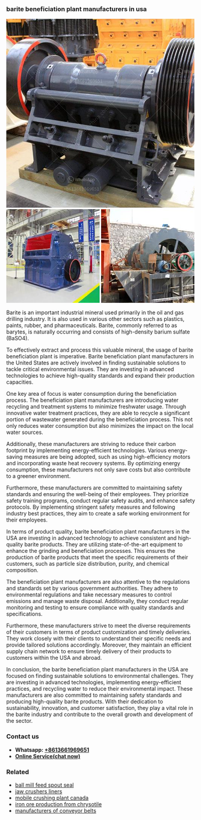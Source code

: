 <h3>barite beneficiation plant manufacturers in usa</h3><img src='1708309170.jpg' alt=''><p>Barite is an important industrial mineral used primarily in the oil and gas drilling industry. It is also used in various other sectors such as plastics, paints, rubber, and pharmaceuticals. Barite, commonly referred to as barytes, is naturally occurring and consists of high-density barium sulfate (BaSO4).</p><p>To effectively extract and process this valuable mineral, the usage of barite beneficiation plant is imperative. Barite beneficiation plant manufacturers in the United States are actively involved in finding sustainable solutions to tackle critical environmental issues. They are investing in advanced technologies to achieve high-quality standards and expand their production capacities.</p><p>One key area of focus is water consumption during the beneficiation process. The beneficiation plant manufacturers are introducing water recycling and treatment systems to minimize freshwater usage. Through innovative water treatment practices, they are able to recycle a significant portion of wastewater generated during the beneficiation process. This not only reduces water consumption but also minimizes the impact on the local water sources.</p><p>Additionally, these manufacturers are striving to reduce their carbon footprint by implementing energy-efficient technologies. Various energy-saving measures are being adopted, such as using high-efficiency motors and incorporating waste heat recovery systems. By optimizing energy consumption, these manufacturers not only save costs but also contribute to a greener environment.</p><p>Furthermore, these manufacturers are committed to maintaining safety standards and ensuring the well-being of their employees. They prioritize safety training programs, conduct regular safety audits, and enhance safety protocols. By implementing stringent safety measures and following industry best practices, they aim to create a safe working environment for their employees.</p><p>In terms of product quality, barite beneficiation plant manufacturers in the USA are investing in advanced technology to achieve consistent and high-quality barite products. They are utilizing state-of-the-art equipment to enhance the grinding and beneficiation processes. This ensures the production of barite products that meet the specific requirements of their customers, such as particle size distribution, purity, and chemical composition.</p><p>The beneficiation plant manufacturers are also attentive to the regulations and standards set by various government authorities. They adhere to environmental regulations and take necessary measures to control emissions and manage waste disposal. Additionally, they conduct regular monitoring and testing to ensure compliance with quality standards and specifications.</p><p>Furthermore, these manufacturers strive to meet the diverse requirements of their customers in terms of product customization and timely deliveries. They work closely with their clients to understand their specific needs and provide tailored solutions accordingly. Moreover, they maintain an efficient supply chain network to ensure timely delivery of their products to customers within the USA and abroad.</p><p>In conclusion, the barite beneficiation plant manufacturers in the USA are focused on finding sustainable solutions to environmental challenges. They are investing in advanced technologies, implementing energy-efficient practices, and recycling water to reduce their environmental impact. These manufacturers are also committed to maintaining safety standards and producing high-quality barite products. With their dedication to sustainability, innovation, and customer satisfaction, they play a vital role in the barite industry and contribute to the overall growth and development of the sector.</p><h3>Contact us</h3><ul><li><strong>Whatsapp:&nbsp;<a href="https://wa.me/8613661969651">+8613661969651</a></strong></li><li><a href="https://swt.shibang-china.com/?git&amp;zhl&amp;barite beneficiation plant manufacturers in usa"><strong>Online Service(chat now)</strong></a></li></ul><h3>Related</h3><ul><li><a href='ball mill feed spout seal.md'>ball mill feed spout seal</a></li><li><a href='jaw crushers liners.md'>jaw crushers liners</a></li><li><a href='mobile crushing plant canada.md'>mobile crushing plant canada</a></li><li><a href='iron ore production from chrysotile.md'>iron ore production from chrysotile</a></li><li><a href='manufacturers of conveyor belts.md'>manufacturers of conveyor belts</a></li></ul>